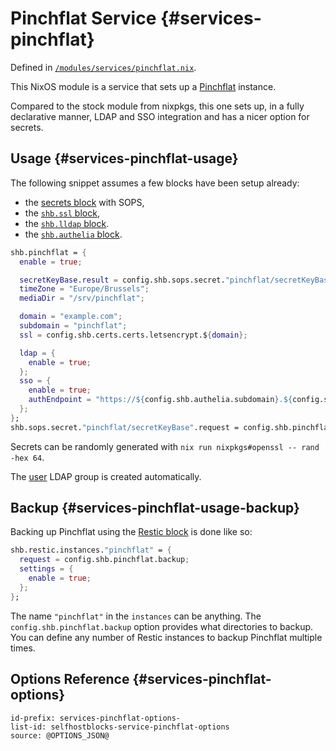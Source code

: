 # Pinchflat Service {#services-pinchflat}

Defined in [`/modules/services/pinchflat.nix`](@REPO@/modules/services/pinchflat.nix).

This NixOS module is a service that sets up a [Pinchflat](https://github.com/kieraneglin/pinchflat) instance.

Compared to the stock module from nixpkgs,
this one sets up, in a fully declarative manner,
LDAP and SSO integration
and has a nicer option for secrets.

## Usage {#services-pinchflat-usage}

The following snippet assumes a few blocks have been setup already:

- the [secrets block](usage.html#usage-secrets) with SOPS,
- the [`shb.ssl` block](blocks-ssl.html#usage),
- the [`shb.lldap` block](blocks-lldap.html#blocks-lldap-global-setup).
- the [`shb.authelia` block](blocks-authelia.html#blocks-sso-global-setup).

```nix
shb.pinchflat = {
  enable = true;

  secretKeyBase.result = config.shb.sops.secret."pinchflat/secretKeyBase".result;
  timeZone = "Europe/Brussels";
  mediaDir = "/srv/pinchflat";

  domain = "example.com";
  subdomain = "pinchflat";
  ssl = config.shb.certs.certs.letsencrypt.${domain};

  ldap = {
    enable = true;
  };
  sso = {
    enable = true;
    authEndpoint = "https://${config.shb.authelia.subdomain}.${config.shb.authelia.domain}";
  };
};
shb.sops.secret."pinchflat/secretKeyBase".request = config.shb.pinchflat.secretKeyBase.request;
```

Secrets can be randomly generated with `nix run nixpkgs#openssl -- rand -hex 64`.

The [user](#services-pinchflat-options-shb.pinchflat.ldap.userGroup)
LDAP group is created automatically.

## Backup {#services-pinchflat-usage-backup}

Backing up Pinchflat using the [Restic block](blocks-restic.html) is done like so:

```nix
shb.restic.instances."pinchflat" = {
  request = config.shb.pinchflat.backup;
  settings = {
    enable = true;
  };
};
```

The name `"pinchflat"` in the `instances` can be anything.
The `config.shb.pinchflat.backup` option provides what directories to backup.
You can define any number of Restic instances to backup Pinchflat multiple times.

## Options Reference {#services-pinchflat-options}

```{=include=} options
id-prefix: services-pinchflat-options-
list-id: selfhostblocks-service-pinchflat-options
source: @OPTIONS_JSON@
```
